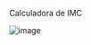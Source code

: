 Calculadora de IMC

![image](https://github.com/user-attachments/assets/c14b3d39-b37c-4c28-929c-eba32a0f7579)
